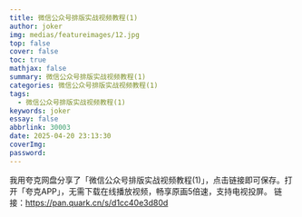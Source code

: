 ```yaml
---
title: 微信公众号排版实战视频教程(1)
author: joker
img: medias/featureimages/12.jpg
top: false
cover: false
toc: true
mathjax: false
summary: 微信公众号排版实战视频教程(1)
categories: 微信公众号排版实战视频教程(1)
tags:
  - 微信公众号排版实战视频教程(1)
keywords: joker
essay: false
abbrlink: 30003
date: 2025-04-20 23:13:30
coverImg:
password:
---
```


我用夸克网盘分享了「微信公众号排版实战视频教程(1)」，点击链接即可保存。打开「夸克APP」，无需下载在线播放视频，畅享原画5倍速，支持电视投屏。
链接：https://pan.quark.cn/s/d1cc40e3d80d
